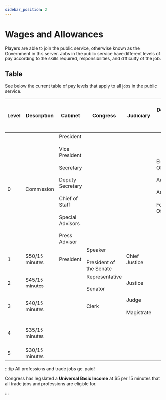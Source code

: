 ```yaml
---
sidebar_position: 2
---
```


# Wages and Allowances
Players are able to join the public service, otherwise known as the Government in this server. Jobs in the public service have different levels of pay according to the skills required, responsibilities, and difficulty of the job.


## Table

See below the current table of pay levels that apply to all jobs in the public service.

| Level 	| Description 	| Cabinet 	| Congress 	| Judiciary 	| Department<br></br> of State 	| Department of<br></br> Interior 	| Department of<br></br> Legal Affairs 	| Department of<br></br> Public Affairs 	| Department of<br></br> Justice 	| Department of<br></br> Health 	| Department of Construction<br></br> and Transportation 	| Department of<br></br> Education 	| Department of<br></br> Commerce 	|
|---	|---	|---	|---	|---	|---	|---	|---	|---	|---	|---	|---	|---	|---	|
| 0 	| Commission 	| President<br></br> Vice President<br></br> Secretary<br></br> Deputy Secretary<br></br> Chief of Staff<br></br> Special Advisors<br></br> Press Advisor 	|  	|  	| Electoral Officer<br></br> Auditor<br></br> Ambassador<br></br> Foreign Officer<br></br> 	| Ranger<br></br> Environment Manager<br></br> Supply Manager 	| State Prosecutor 	| Media Advisor<br></br> Event Coordinator<br></br> Media Manager<br></br> Event Manager<br></br> Tour Manager 	|  	|  	| Construction Manager<br></br> Inspection Manager<br></br> Constructor<br></br> Building Inspector 	| Education Manager<br></br> Archivist<br></br> Guide<br></br> Archive Manager 	| Economist 	|
| 1 	| $50/15 minutes 	| President 	| Speaker<br></br> President of the Senate 	| Chief Justice 	|  	|  	|  	|  	|  	|  	|  	|  	|  	|
| 2 	| $45/15 minutes 	|  	| Representative<br></br> Senator 	| Justice 	|  	|  	|  	|  	|  	|  	|  	|  	|  	|
| 3 	| $40/15 minutes 	|  	|  Clerk  	| Judge<br></br> Magistrate 	|  	|  	|  	|  	| Captain<br></br> Lieutenant<br></br> 	| Medical Specialist 	|  	|  	|  	|
| 4 	| $35/15 minutes 	|  	|  	|  	|  	|  	|  	|  	| Police Officer<br></br> Recruit 	| Paramedic 	|  	|  	|  	|
| 5 	| $30/15 minutes 	|  	|  	|  	|  	|  	|  	|  	|  	| Doctor 	|  	|  	|  	|


:::tip All professions and trade jobs get paid!

Congress has legislated a **Universal Basic Income** at $5 per 15 minutes that all trade jobs and professions are eligible for. 

:::
